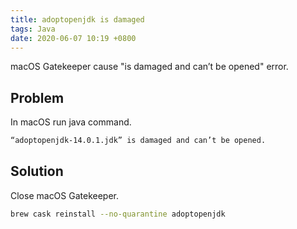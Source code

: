 ```yaml
---
title: adoptopenjdk is damaged
tags: Java
date: 2020-06-07 10:19 +0800
---
```


macOS Gatekeeper cause "is damaged and can’t be opened" error.

<!--more-->

## Problem

In macOS run java command.

```sh
“adoptopenjdk-14.0.1.jdk” is damaged and can’t be opened.
```

## Solution

Close macOS Gatekeeper.

```sh
brew cask reinstall --no-quarantine adoptopenjdk
```
